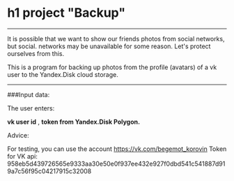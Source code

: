 h1 project "Backup"
===================== 

--- 

It is possible that we want to show our friends photos from social networks, but social. networks may be unavailable for some reason. Let's protect ourselves from this.

This is a program for backing up photos from the profile (avatars) of a vk user to the Yandex.Disk cloud storage.

___

###Input data:

The user enters:

**vk user id** , **token from Yandex.Disk Polygon.**

Advice:

For testing, you can use the account https://vk.com/begemot_korovin
Token for VK api: 958eb5d439726565e9333aa30e50e0f937ee432e927f0dbd541c541887d919a7c56f95c04217915c32008
